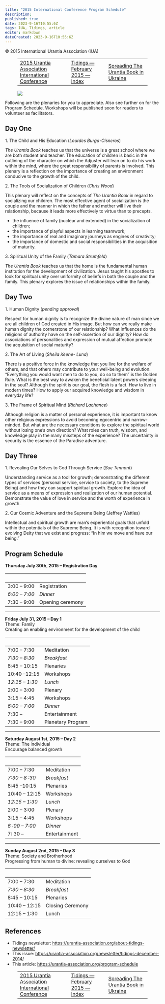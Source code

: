 ```yaml
---
title: "2015 International Conference Program Schedule"
description: 
published: true
date: 2023-9-16T10:55:6Z
tags: IUA, Tidings, article
editor: markdown
dateCreated: 2023-9-16T10:55:6Z
---
```


<p class="v-card v-sheet theme--light gray lighten-3 px-2">© 2015 International Urantia Association (IUA)</p>
<figure class="table chapter-navigator">
  <table>
    <tbody>
      <tr>
        <td>
        <a href="/en/article/IUA_Tidings/IUA_2015_2015_urantia_association_international_conference">
          <span class="mdi mdi-arrow-left-drop-circle"></span><span class="pl-2">2015 Urantia Association International Conference</span>
        </a>
        </td>
        <td>
        <a href="/en/index/articles_iua_tidings#tidings-february-2015">
          <span class="mdi mdi-book-open-variant"></span><span class="pl-2">Tidings — February 2015 — Index</span>
        </a>
        </td>
        <td>
        <a href="/en/article/Anton_Miroshnichenko/spreading_the_urantia_book_in_ukraine">
          <span class="pr-2">Spreading The Urantia Book in Ukraine</span><span class="mdi mdi-arrow-right-drop-circle"></span>
        </a>
        </td>
      </tr>
    </tbody>
  </table>
</figure>


<figure id="Figure_1" class="image urantiapedia">
<img src="/image/article/IUA_Tidings/UAI-2015-logo_13a-300x309.jpeg">
</figure>

Following are the plenaries for you to appreciate. Also see further on for the Program Schedule. Workshops will be published soon for readers to volunteer as facilitators.

## Day One

1\. The Child and His Education (_Lourdes Burga-Cisneros_)

_The Urantia Book_ teaches us that the universe is a great school where we are both student and teacher. The education of children is basic in the outlining of the character on which the Adjuster will lean on to do his work within the mind, where the great responsibility of parents is involved. This plenary is a reflection on the importance of creating an environment conducive to the growth of the child.

2\. The Tools of Socialization of Children (_Chris Wood_)

This plenary will reflect on the concepts of _The Urantia Book_ in regard to socializing our children. The most effective agent of socialization is the couple and the manner in which the father and mother will live their relationship, because it leads more effectively to virtue than to precepts.

- the influence of family (nuclear and extended) in the socialization of  children;
- the importance of playful aspects in learning teamwork;
- the importance of real and imaginary journeys as engines of creativity;
- the importance of domestic and social responsibilities in the acquisition of maturity.

3\. Spiritual Unity of the Family (_Tamara Strumfeld_)

_The Urantia Book_ teaches us that the home is the fundamental human institution for the development of civilization. Jesus taught his apostles to look for spiritual unity over uniformity of beliefs in both the couple and the family. This plenary explores the issue of relationships within the family.

## Day Two

1\. Human Dignity (_pending approval_)

Respect for human dignity is to recognize the divine nature of man since we are all children of God created in His image. But how can we really make human dignity the cornerstone of our relationship? What influences do the religions of authority have on the self-assertion of our dignity? How do associations of personalities and expression of mutual affection promote the acquisition of social maturity?

2\. The Art of Living (_Sheila Keene- Lund_)

There is a positive force in the knowledge that you live for the welfare of others, and that others may contribute to your well-being and evolution. “Everything you would want men to do to you, do so to them” is the Golden Rule. What is the best way to awaken the beneficial latent powers sleeping in the soul? Although the spirit is our goal, the flesh is a fact. How to live in modern times? How to apply our acquired knowledge and wisdom in everyday life?

3\. The Frame of Spiritual Mind (_Richard Lachance_)

Although religion is a matter of personal experience, it is important to know other religious expressions to avoid becoming egocentric and narrow-minded. But what are the necessary conditions to explore the spiritual world without losing one’s own direction? What roles can truth, wisdom, and knowledge play in the many missteps of the experience? The uncertainty in security is the essence of the Paradise adventure. 

## Day Three

1\. Revealing Our Selves to God Through Service (_Sue Tennant_)

Understanding service as a tool for growth; demonstrating the different types of services (personal service, service to society, to the Supreme Being) and how they can support spiritual growth. Explore the idea of service as a means of expression and realization of our human potential. Demonstrate the value of love in service and the worth of experience in growth.

2\. Our Cosmic Adventure and the Supreme Being (Jeffrey Wattles)

Intellectual and spiritual growth are man’s experiential goals that unfold within the potentials of the Supreme Being. It is with recognition toward evolving Deity that we exist and progress: “In him we move and have our being.”

## Program Schedule

**Thursday July 30th, 2015 – Registration Day**

&nbsp; | &nbsp;
--- | ---
3:00 – 9:00 | Registration  
_6:00 – 7:00_ | _Dinner_
7:30 – 9:00 | Opening ceremony

---

**Friday July 31, 2015 – Day 1**  
Theme: Family  
Creating an enabling environment for the development of the child

&nbsp; | &nbsp;
--- | ---
7:00 – 7:30 | Meditation  
_7:30 – 8:30_ | _Breakfast_
8:45 – 10:15 | Plenaries  
10:40 –12:15 | Workshops  
_12:15 – 1:30_ | _Lunch_
2:00 – 3:00 | Plenary  
3:15 – 4:45 | Workshops  
_6:00 – 7:00_ | _Dinner_
7:30 –| Entertainment  
7:30 – 9:00  | Planetary Program

---

**Saturday August 1st, 2015 – Day 2**  
Theme: The individual  
Encourage balanced growth

&nbsp; | &nbsp;
--- | ---
7:00 – 7:30  | Meditation  
_7:30 – 8 :30_ | _Breakfast_  
8:45 –10:15 | Plenaries  
10:40 – 12:15 | Workshops  
_12:15 – 1:30_  | _Lunch_  
2:00 – 3:00  | Plenary  
3:15 – 4:45  | Workshops  
_6 :00 – 7:00_ | _Dinner_  
7: 30 –   | Entertainment

---

**Sunday August 2nd, 2015 – Day 3**  
Theme: Society and Brotherhood  
Progressing from human to divine: revealing ourselves to God

&nbsp; | &nbsp;
--- | ---
7:00 – 7:30 | Meditation  
_7:30 – 8:30_ | _Breakfast_  
8:45 – 10:15 | Plenaries  
10:40 – 12:15 | Closing Ceremony  
12:15 – 1:30 | Lunch

## References

- Tidings newsletter: https://urantia-association.org/about-tidings-newsletter/
- This issue: https://urantia-association.org/newsletter/tidings-december-2014/
- This article: https://urantia-association.org/program-schedule

<figure class="table chapter-navigator">
  <table>
    <tbody>
      <tr>
        <td>
        <a href="/en/article/IUA_Tidings/IUA_2015_2015_urantia_association_international_conference">
          <span class="mdi mdi-arrow-left-drop-circle"></span><span class="pl-2">2015 Urantia Association International Conference</span>
        </a>
        </td>
        <td>
        <a href="/en/index/articles_iua_tidings#tidings-february-2015">
          <span class="mdi mdi-book-open-variant"></span><span class="pl-2">Tidings — February 2015 — Index</span>
        </a>
        </td>
        <td>
        <a href="/en/article/Anton_Miroshnichenko/spreading_the_urantia_book_in_ukraine">
          <span class="pr-2">Spreading The Urantia Book in Ukraine</span><span class="mdi mdi-arrow-right-drop-circle"></span>
        </a>
        </td>
      </tr>
    </tbody>
  </table>
</figure>
